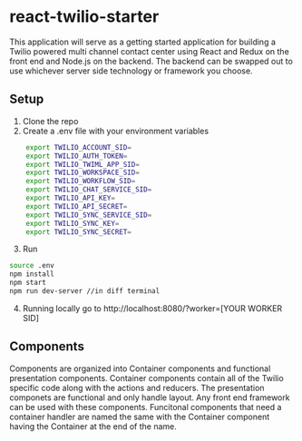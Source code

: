# react-twilio-starter
This application will serve as a getting started application for building a Twilio powered multi channel contact center using React and Redux on the front end and Node.js on the backend.  The backend can be swapped out to use whichever server side technology or framework you choose.

## Setup
1. Clone the repo
2. Create a .env file with your environment variables
```sh
    export TWILIO_ACCOUNT_SID=
    export TWILIO_AUTH_TOKEN=
    export TWILIO_TWIML_APP_SID=
    export TWILIO_WORKSPACE_SID=
    export TWILIO_WORKFLOW_SID=
    export TWILIO_CHAT_SERVICE_SID=
    export TWILIO_API_KEY=
    export TWILIO_API_SECRET=
    export TWILIO_SYNC_SERVICE_SID=
    export TWILIO_SYNC_KEY=
    export TWILIO_SYNC_SECRET=
```
3. Run
```sh
source .env
npm install
npm start
npm run dev-server //in diff terminal
```
4. Running locally go to http://localhost:8080/?worker=[YOUR WORKER SID]

## Components
Components are organized into Container components and functional presentation components.  Container components contain all of the Twilio specific code along with the actions and reducers.  The presentation componets are functional and only handle layout.  Any front end framework can be used with these components.  Funcitonal components that need a container handler are named the same with the Container component having the Container at the end of the name.

